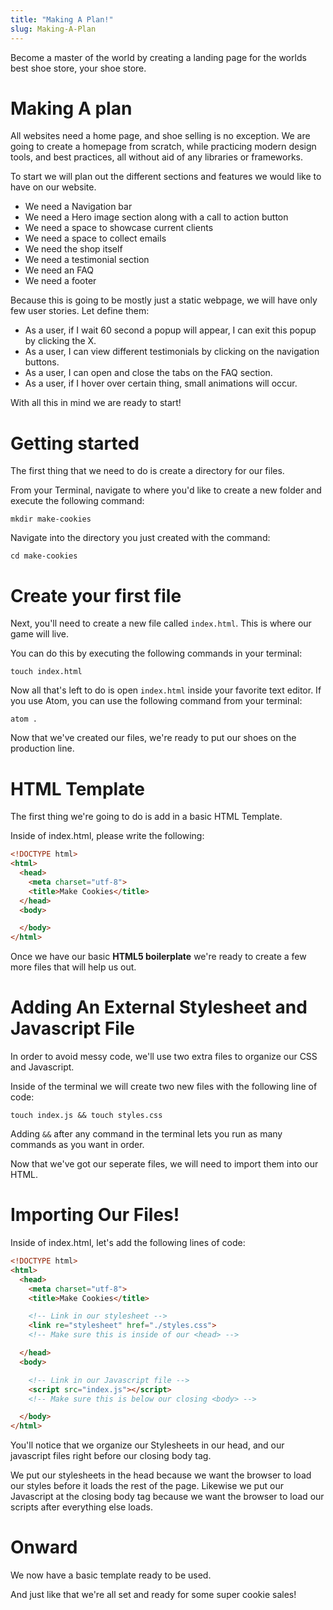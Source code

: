 ```yaml
---
title: "Making A Plan!"
slug: Making-A-Plan
---
```


Become a master of the world by creating a landing page for
the worlds best shoe store, your shoe store.

# Making A plan
All websites need a home page, and shoe selling is no exception. We are going to create a homepage from scratch, while practicing modern design tools, and best practices, all without aid of any libraries or frameworks.

To start we will plan out the different sections and features we would like to have on our website.

- We need a Navigation bar
- We need a Hero image section along with a call to action button   
- We need a space to showcase current clients
- We need a space to collect emails
- We need the shop itself
- We need a testimonial section
- We need an FAQ
- We need a footer

Because this is going to be mostly just a static webpage, we will have only few user stories. Let define them:

- As a user, if I wait 60 second a popup will appear, I can exit this popup by clicking the X.
- As a user, I can view different testimonials by clicking on the navigation buttons.
- As a user, I can open and close the tabs on the FAQ section.
- As a user, if I hover over certain thing, small animations will occur.

With all this in mind we are ready to start!  

# Getting started

The first thing that we need to do is create a directory for our files.

From your Terminal, navigate to where you'd like to create a new folder and execute the following command:

```
mkdir make-cookies
```

Navigate into the directory you just created with the command:

```
cd make-cookies
```

# Create your first file

Next, you'll need to create a new file called ```index.html```. This is where our game will live.

You can do this by executing the following commands in your terminal:
```
touch index.html
```

Now all that's left to do is open ```index.html``` inside your favorite text editor. If you use Atom, you can use the following command from your terminal:

```
atom .
```

Now that we've created our files, we're ready to put our shoes on the production line.

# HTML Template

The first thing we're going to do is add in a basic HTML Template.

Inside of index.html, please write the following:

```html
<!DOCTYPE html>
<html>
  <head>
    <meta charset="utf-8">
    <title>Make Cookies</title>
  </head>
  <body>

  </body>
</html>
```
Once we have our basic **HTML5 boilerplate** we're ready to create a few more files that will help us out.

# Adding An External Stylesheet and Javascript File

In order to avoid messy code, we'll use two extra files to organize our CSS and Javascript.

Inside of the terminal we will create two new files with the following line of code:

```
touch index.js && touch styles.css
```

Adding ```&&``` after any command in the terminal lets you run as many commands as you want in order.

Now that we've got our seperate files, we will need to import them into our HTML.

# Importing Our Files!

Inside of index.html, let's add the following lines of code:

```html
<!DOCTYPE html>
<html>
  <head>
    <meta charset="utf-8">
    <title>Make Cookies</title>

    <!-- Link in our stylesheet -->
    <link re="stylesheet" href="./styles.css">
    <!-- Make sure this is inside of our <head> -->

  </head>
  <body>

    <!-- Link in our Javascript file -->
    <script src="index.js"></script>
    <!-- Make sure this is below our closing <body> -->

  </body>
</html>

```   

You'll notice that we organize our Stylesheets in our head, and our javascript files right before our closing body tag.

We put our stylesheets in the head because we want the browser to load our styles before it loads the rest of the page. Likewise we put our Javascript at the closing body tag because we want the browser to load our scripts after everything else loads.    

# Onward

We now have a basic template ready to be used.

And just like that we're all set and ready for some super cookie sales!
